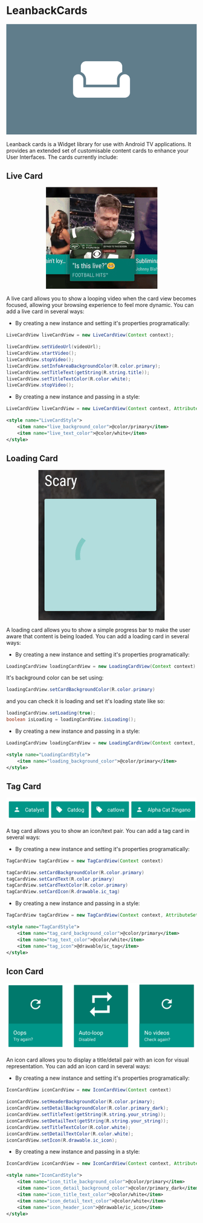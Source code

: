 # LeanbackCards

<p align="center">
    <img src="images/title_image.png" alt="Live Card"/>
</p>

Leanback cards is a Widget library for use with Android TV applications. It provides an extended set of
customisable content cards to enhance your User Interfaces. The cards currently include:

## Live Card

<p align="center">
    <img src="images/live_card.gif" alt="Live Card"/>
</p>

A live card allows you to show a looping video when the card view becomes focused, allowing your
browsing experience to feel more dynamic. You can add a live card in several ways:

- By creating a new instance and setting it's properties programatically:

```java
LiveCardView liveCardView = new LiveCardView(Context context);
```

```java
liveCardView.setVideoUrl(videoUrl);
liveCardView.startVideo();
liveCardView.stopVideo();
liveCardView.setInfoAreaBackgroundColor(R.color.primary);
liveCardView.setTitleText(getString(R.string.title));
liveCardView.setTitleTextColor(R.color.white);
liveCardView.stopVideo();
```

- By creating a new instance and passing in a style:

```java
LiveCardView liveCardView = new LiveCardView(Context context, AttributeSet attrs);
```

```xml
<style name="LiveCardStyle">
    <item name="live_background_color">@color/primary</item>
    <item name="live_text_color">@color/white</item>
</style>
```

## Loading Card

<p align="center">
    <img src="images/loading.gif" alt="Loading Card"/>
</p>

A loading card allows you to show a simple progress bar to make the user aware that content is being
loaded. You can add a loading card in several ways:

- By creating a new instance and setting it's properties programatically:

```java
LoadingCardView loadingCardView = new LoadingCardView(Context context)
```

It's background color can be set using:

```java
loadingCardView.setCardBackgroundColor(R.color.primary)
```

and you can check it is loading and set it's loading state like so:

```java
loadingCardView.setLoading(true);
boolean isLoading = loadingCardView.isLoading();
```

- By creating a new instance and passing in a style:

```java
LoadingCardView loadingCardView = new LoadingCardView(Context context, AttributeSet attrs)
```

```xml
<style name="LoadingCardStyle">
    <item name="loading_background_color">@color/primary</item>
</style>
```

## Tag Card

<p align="center">
    <img src="images/tag_card.png" alt="Tag Card"/>
</p>

A tag card allows you to show an icon/text pair. You can add a tag card in several ways:

- By creating a new instance and setting it's properties programatically:

```java
TagCardView tagCardView = new TagCardView(Context context)
```

```java
tagCardView.setCardBackgroundColor(R.color.primary)
tagCardView.setCardText(R.color.primary)
tagCardView.setCardTextColor(R.color.primary)
tagCardView.setCardIcon(R.drawable.ic_tag)
```

- By creating a new instance and passing in a style:

```java
TagCardView tagCardView = new TagCardView(Context context, AttributeSet attrs)
```

```xml
<style name="TagCardStyle">
    <item name="tag_card_background_color">@color/primary</item>
    <item name="tag_text_color">@color/white</item>
    <item name="tag_icon">@drawable/ic_tag</item>
</style>
```

## Icon Card

<p align="center">
    <img src="images/icon_card.png" alt="Icon Card"/>
</p>

An icon card allows you to display a title/detail pair with an icon for visual representation. You
can add an icon card in several ways:

- By creating a new instance and setting it's properties programatically:

```java
IconCardView iconCardView = new IconCardView(Context context)
```

```java
iconCardView.setHeaderBackgroundColor(R.color.primary);
iconCardView.setDetailBackgroundColor(R.color.primary_dark);
iconCardView.setTitleText(getString(R.string.your_string));
iconCardView.setDetailText(getString(R.string.your_string));
iconCardView.setTitleTextColor(R.color.white);
iconCardView.setDetailTextColor(R.color.white);
iconCardView.setIcon(R.drawable.ic_icon);
```

- By creating a new instance and passing in a style:

```java
IconCardView iconCardView = new IconCardView(Context context, AttributeSet attrs)
```

```xml
<style name="IconCardStyle">
    <item name="icon_title_background_color">@color/primary</item>
    <item name="icon_detail_background_color">@color/primary_dark</item>
    <item name="icon_title_text_color">@color/white</item>
    <item name="icon_detail_text_color">@color/white</item>
    <item name="icon_header_icon">@drawable/ic_icon</item>
</style>
```